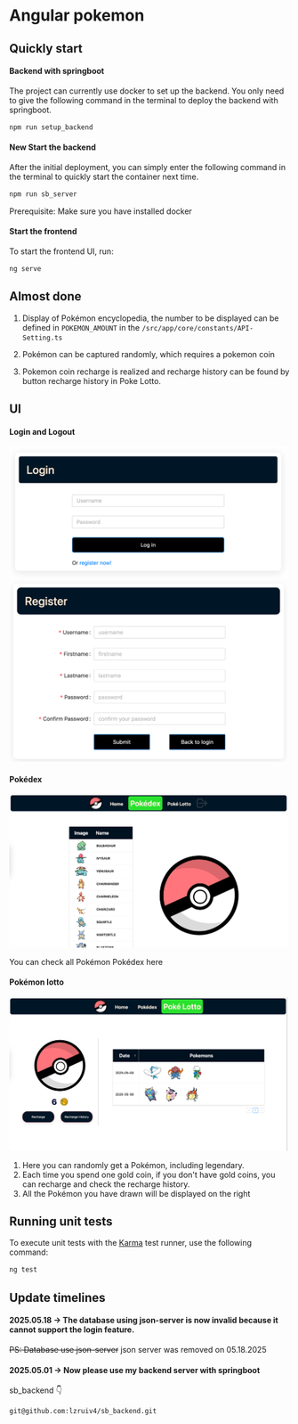 # Angular pokemon

## Quickly start

#### Backend with springboot
The project can currently use docker to set up the backend.
You only need to give the following command in the terminal to deploy the backend with springboot.
```bash
npm run setup_backend
```
#### New Start the backend
After the initial deployment, you can simply enter the following command in the terminal to quickly start the container next time.

```bash
npm run sb_server
```

Prerequisite: Make sure you have installed docker

#### Start the frontend

To start the frontend UI, run:

```bash
ng serve
```

## Almost done

1. Display of Pokémon encyclopedia, the number to be displayed can be defined in `POKEMON_AMOUNT` in the `/src/app/core/constants/API-Setting.ts`

2. Pokémon can be captured randomly, which requires a pokemon coin

3. Pokemon coin recharge is realized and recharge history can be found by button recharge history in Poke Lotto.

## UI

#### Login and Logout

<img src="public/markdown/login.png" width="500px" height="auto"/>

<img src="public/markdown/register.png" width="500px" height="auto"/>

#### Pokédex

<img src="public/markdown/pokedex.png" width="500px" height="auto"/>
<!-- ![Pokédex] (public/pokedex.png) -->

You can check all Pokémon Pokédex here

#### Pokémon lotto

<img src="public/markdown/lotto.png" width="500px" height="auto" />

1. Here you can randomly get a Pokémon, including legendary.
2. Each time you spend one gold coin, if you don't have gold coins, you can recharge and check the recharge history.
3. All the Pokémon you have drawn will be displayed on the right

## Running unit tests

To execute unit tests with the [Karma](https://karma-runner.github.io) test runner, use the following command:

```bash
ng test
```

## Update timelines
#### 2025.05.18 -> The database using json-server is now invalid because it cannot support the login feature.

~~PS: Database use json-server~~ json server was removed on 05.18.2025

#### 2025.05.01 -> Now please use my backend server with springboot
sb_backend 👇
```
git@github.com:lzruiv4/sb_backend.git
```

